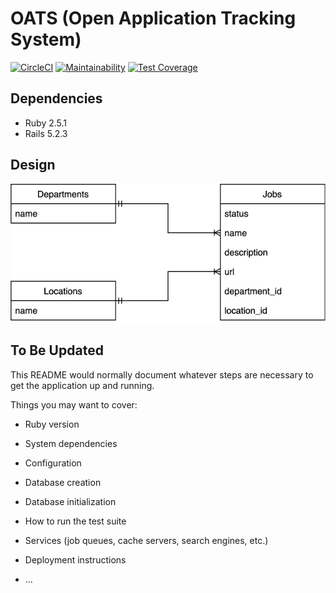 # OATS (Open Application Tracking System)

[![CircleCI](https://circleci.com/gh/yihyang/oats.svg?style=svg)](https://circleci.com/gh/yihyang/oats) [![Maintainability](https://api.codeclimate.com/v1/badges/68cbd54e13e435e6f510/maintainability)](https://codeclimate.com/github/yihyang/oats/maintainability) [![Test Coverage](https://api.codeclimate.com/v1/badges/68cbd54e13e435e6f510/test_coverage)](https://codeclimate.com/github/yihyang/oats/test_coverage)

## Dependencies

- Ruby 2.5.1
- Rails 5.2.3

## Design

![ERD](diagrams/ERD.png)


## To Be Updated

This README would normally document whatever steps are necessary to get the
application up and running.

Things you may want to cover:

* Ruby version

* System dependencies

* Configuration

* Database creation

* Database initialization

* How to run the test suite

* Services (job queues, cache servers, search engines, etc.)

* Deployment instructions

* ...

